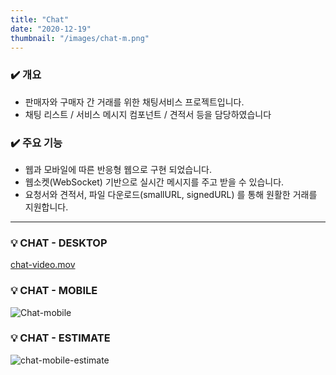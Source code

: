 ```yaml
---
title: "Chat"
date: "2020-12-19"
thumbnail: "/images/chat-m.png"
---
```


### **✔️ 개요**

- 판매자와 구매자 간 거래를 위한 채팅서비스 프로젝트입니다.
- 채팅 리스트 / 서비스 메시지 컴포넌트 / 견적서 등을 담당하였습니다

### **✔️ 주요 기능**

- 웹과 모바일에 따른 반응형 웹으로 구현 되었습니다.
- 웹소켓(WebSocket) 기반으로 실시간 메시지를 주고 받을 수 있습니다.
- 요청서와 견적서, 파일 다운로드(smallURL, signedURL) 를 통해 원활한 거래를 지원합니다.

---

### 💡 **CHAT - DESKTOP**

[chat-video.mov](/images/chat-pc.mov)

### 💡 **CHAT - MOBILE**

![Chat-mobile](/images/chat-m.png)

### 💡 **CHAT - ESTIMATE**

![chat-mobile-estimate](/images/chat-m-estimate.png)
